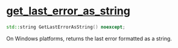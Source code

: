 # [get_last_error_as_string](get_last_error_as_string.hpp)

```cpp
std::string GetLastErrorAsString() noexcept;
```

On Windows platforms, returns the last error formatted as a string.